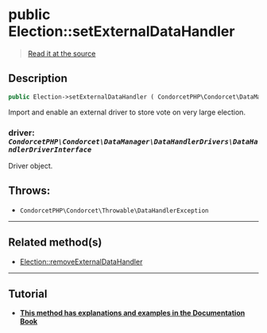# public Election::setExternalDataHandler

> [Read it at the source](https://github.com/julien-boudry/Condorcet/blob/master/src/Election.php#L450)

## Description    

```php
public Election->setExternalDataHandler ( CondorcetPHP\Condorcet\DataManager\DataHandlerDrivers\DataHandlerDriverInterface $driver ): static
```

Import and enable an external driver to store vote on very large election.
    

### **driver:** *`CondorcetPHP\Condorcet\DataManager\DataHandlerDrivers\DataHandlerDriverInterface`*   
Driver object.    


## Throws:   

* ```CondorcetPHP\Condorcet\Throwable\DataHandlerException``` 

---------------------------------------

## Related method(s)      

* [Election::removeExternalDataHandler](/Docs/api-reference/Election%20Class/Election--removeExternalDataHandler.md)    

---------------------------------------

## Tutorial

* **[This method has explanations and examples in the Documentation Book](https://www.condorcet.io/3.AsPhpLibrary/7.GoFurther/GetStarteToHandleMillionsOfVotes)**    
